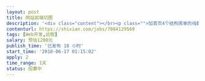 ```yaml
---                
layout: post       
title: 网站前端切图           
description: '<div class="content"></br><p class="">加首页4个结构简单的纯静态页面，</br><br/>需要支持响应式mobile版（有相应的mobile的设计稿）。</p></br><p class="">* 有切好的小png图，</br><br/>* 有所有元素的设计距离标注，</br><br/>* 有原psd稿。</p></br><p class="">最好能尽快完成切图任务（2018-6-17内），可以支持3日内bugfix。</br><br/>如果合作愉快，后面还有更多的web及app相关的长期合作。</p></br></div>'     
contenturl: https://shixian.com/jobs/7084129569      
tags: [Web开发,远程]            
salary: 预估1200元          
publish_time: '已发布 18 小时'         
start_time: '2018-06-17 01:15:02'           
apply: 2                   
time_range: 1天              
status: 招募中                  
---                 
```

